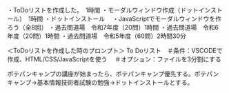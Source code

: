 ・ToDoリストを作成した。　1時間
・モーダルウィンドウ作成（ドットインストール）　1時間
・ドットインストール
　・JavaScriptでモーダルウィンドウを作ろう（全8回）
 ・過去問道場　令和7年度（20問）1時間
 ・過去問道場　令和6年度（20問）1時間
 ・過去問道場　令和5年度（60問）2時間30分

＜ToDoリストを作成した時のプロンプト＞
To Doリスト　＃条件：VSCODEで作成、HTML/CSS/JavaScriptを使う　
＃オプション：ファイルを3分割にする

ポテパンキャンプの講座が始まったら、ポテパンキャンプ優先する。ポテパンキャンプ→基本情報技術者試験の勉強→ドットインストールとする。
